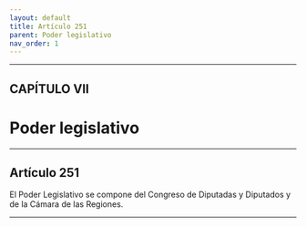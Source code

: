 ```yaml
---
layout: default
title: Artículo 251
parent: Poder legislativo
nav_order: 1
---
```


---

## CAPÍTULO VII
# Poder legislativo

---

## Artículo 251

El Poder Legislativo se compone del Congreso de Diputadas y Diputados y de la Cámara de las Regiones.

---